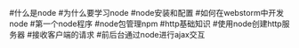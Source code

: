 #什么是node
#为什么要学习node
#node安装和配置
#如何在webstorm中开发node
#第一个node程序
#node包管理npm
#http基础知识
#使用node创建http服务器
#接收客户端的请求
#前后台通过node进行ajax交互